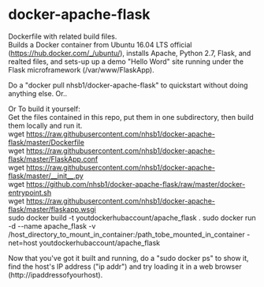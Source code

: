# docker-apache-flask
Dockerfile with related build files.  
Builds a Docker container from Ubuntu 16.04 LTS official (https://hub.docker.com/_/ubuntu/), installs Apache, Python 2.7, Flask, and realted files, and sets-up up a demo "Hello Word" site running under the Flask microframework (/var/www/FlaskApp).  

Do a "docker pull nhsb1/docker-apache-flask" to quickstart without doing anything else. Or.. 

Or To build it yourself:  
Get the files contained in this repo, put them in one subdirectory, then build them locally and run it.  
wget https://raw.githubusercontent.com/nhsb1/docker-apache-flask/master/Dockerfile  
wget https://raw.githubusercontent.com/nhsb1/docker-apache-flask/master/FlaskApp.conf  
wget https://raw.githubusercontent.com/nhsb1/docker-apache-flask/master/__init__.py  
wget https://github.com/nhsb1/docker-apache-flask/raw/master/docker-entrypoint.sh  
wget https://raw.githubusercontent.com/nhsb1/docker-apache-flask/master/flaskapp.wsgi  
sudo docker build -t youtdockerhubaccount/apache_flask .
sudo docker run -d --name apache_flask -v /host_directory_to_mount_in_container:/path_tobe_mounted_in_container -net=host youtdockerhubaccount/apache_flask  

Now that you've got it built and running, do a "sudo docker ps" to show it, find the host's IP address ("ip addr") and try loading it in a web browser (http://ipaddressofyourhost).  







